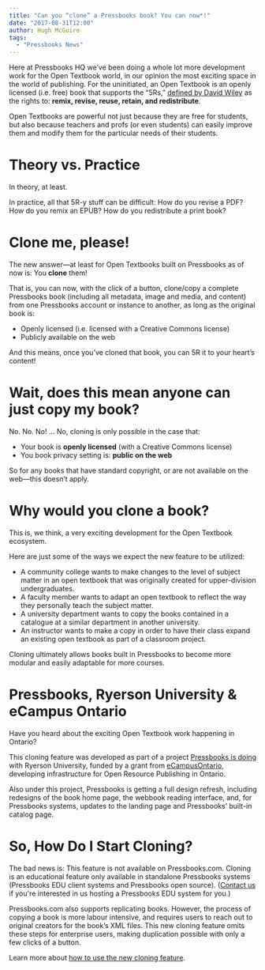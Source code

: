 ```yaml
---
title: "Can you “clone” a Pressbooks book? You can now*!"
date: "2017-08-31T12:00"
author: Hugh McGuire
tags:
  - "Pressbooks News"
---
```


Here at Pressbooks HQ we’ve been doing a whole lot more development work for the Open
Textbook world, in our opinion the most exciting space in the world of publishing. For the
uninitiated, an Open Textbook is an openly licensed (i.e. free) book that supports the
“5Rs,” [defined by David Wiley](http://www.opencontent.org/definition/) as the rights to:
**remix, revise, reuse, retain, and redistribute**.

Open Textbooks are powerful not just because they are free for students, but also because
teachers and profs (or even students) can easily improve them and modify them for the
particular needs of their students.

# Theory vs. Practice

In theory, at least.

In practice, all that 5R-y stuff can be difficult: How do you revise a PDF? How do you
remix an EPUB? How do you redistribute a print book?

# Clone me, please!

The new answer—at least for Open Textbooks built on Pressbooks as of now is: You
**clone** them!

That is, you can now, with the click of a button, clone/copy a complete Pressbooks book
(including all metadata, image and media, and content) from one Pressbooks account or
instance to another, as long as the original book is:

- Openly licensed (i.e. licensed with a Creative Commons license)
- Publicly available on the web

And this means, once you’ve cloned that book, you can 5R it to your heart’s content!

# Wait, does this mean anyone can just copy my book?

No. No. No! … No, cloning is only possible in the case that:

- Your book is **openly licensed** (with a Creative Commons license)
- You book privacy setting is: **public on the web**

So for any books that have standard copyright, or are not available on the web—this
doesn’t apply.

# Why would you clone a book?

This is, we think, a very exciting development for the Open Textbook ecosystem.

Here are just some of the ways we expect the new feature to be utilized:

- A community college wants to make changes to the level of subject matter in an open
  textbook that was originally created for upper-division undergraduates.
- A faculty member wants to adapt an open textbook to reflect the way they personally
  teach the subject matter.
- A university department wants to copy the books contained in a catalogue at a similar
  department in another university.
- An instructor wants to make a copy in order to have their class expand an existing open
  textbook as part of a classroom project.

Cloning ultimately allows books built in Pressbooks to become more modular and easily
adaptable for more courses.

# Pressbooks, Ryerson University & eCampus Ontario

Have you heard about the exciting Open Textbook work happening in Ontario?

This cloning feature was developed as part of a project
[Pressbooks is doing](https://pressbooks.com/blog/pressbooks-working-with-ryerson-university-on-ecampus-ontario-grant-open-publishing-infrastructure/)
with Ryerson University, funded by a grant from
[eCampusOntario,](https://www.ecampusontario.ca/news/ecampusontario-ryerson-university-to-create-open-publishing-infrastructure-for-ontario-post-secondary-educators-learners)
developing infrastructure for Open Resource Publishing in Ontario.

Also under this project, Pressbooks is getting a full design refresh, including redesigns
of the book home page, the webbook reading interface, and, for Pressbooks systems, updates
to the landing page and Pressbooks’ built-in catalog page.

# So, How Do I Start Cloning?

The bad news is: This feature is not available on Pressbooks.com. Cloning is an
educational feature only available in standalone Pressbooks systems (Pressbooks EDU client
systems and Pressbooks open source). ([Contact us](mailto:sales@pressbooks.com) if you're
interested in us hosting a Pressbooks EDU system for you.)

Pressbooks.com also supports replicating books. However, the process of copying a book is
more labour intensive, and requires users to reach out to original creators for the book’s
XML files. This new cloning feature omits these steps for enterprise users, making
duplication possible with only a few clicks of a button.

Learn more about
[how to use the new cloning feature](https://eduguide.pressbooks.com/chapter/how-to-clone-a-book-on-pressbooks/).
